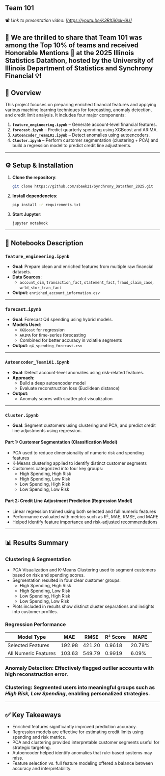
## **Team 101**  
📽️ _Link to presentation video: [https://youtu.be/K3RXS6xk-6U]_

🎉 We are thrilled to share that Team 101 was among the Top 10% of teams and received Honorable Mentions 🏅 at the 2025 Illinois Statistics Datathon, hosted by the University of Illinois Department of Statistics and Synchrony Financial 💡!
---

## 📌 Overview

This project focuses on preparing enriched financial features and applying various machine learning techniques for forecasting, anomaly detection, and credit limit analysis. It includes four major components:

1. **`feature_engineering.ipynb`** – Generate account-level financial features.
2. **`forecast.ipynb`** – Predict quarterly spending using XGBoost and ARIMA.
3. **`Autoencoder_Team101.ipynb`** – Detect anomalies using autoencoders.
4. **`Cluster.ipynb`** –  Perform customer segmentation (clustering + PCA) and build a regression model to predict credit line adjustments.

---
## ⚙️ Setup & Installation

1. **Clone the repository**:
   ```bash
   git clone https://github.com/sbaek21/Synchrony_Datathon_2025.git
   ```

2. **Install dependencies**:
   ```bash
   pip install -r requirements.txt
   ```

3. **Start Jupyter**:
   ```bash
   jupyter notebook
   ```

---

## 📂 Notebooks Description

### `feature_engineering.ipynb`
- **Goal**: Prepare clean and enriched features from multiple raw financial datasets.
- **Data Sources**:  
  - `account_dim`, `transaction_fact`, `statement_fact`, `fraud_claim_case`, `wrld_stor_tran_fact`
- **Output**: `enriched_account_information.csv`

---

### `forecast.ipynb`
- **Goal**: Forecast Q4 spending using hybrid models.
- **Models Used**:
  - `XGBoost` for regression  
  - `ARIMA` for time-series forecasting  
  - Combined for better accuracy in volatile segments
- **Output**: `q4_spending_forecast.csv`

---

### `Autoencoder_Team101.ipynb`
- **Goal**: Detect account-level anomalies using risk-related features.
- **Approach**:
  - Build a deep autoencoder model
  - Evaluate reconstruction loss (Euclidean distance)
- **Output**:
  - Anomaly scores with scatter plot visualization

---

### `Cluster.ipynb`
- **Goal**: Segment customers using clustering and PCA, and predict credit line adjustments using regression.

#### Part 1: Customer Segmentation (Classification Model)
- PCA used to reduce dimensionality of numeric risk and spending features
- K-Means clustering applied to identify distinct customer segments
- Customers categorized into four key groups:
  - High Spending, High Risk
  - High Spending, Low Risk
  - Low Spending, High Risk
  - Low Spending, Low Risk

#### Part 2: Credit Line Adjustment Prediction (Regression Model)
- Linear regression trained using both selected and full numeric features
- Performance evaluated with metrics such as R², MAE, RMSE, and MAPE
- Helped identify feature importance and risk-adjusted recommendations

---



## 📊 Results Summary

### Clustering & Segmentation

- PCA Visualization and K-Means Clustering used to segment customers based on risk and spending scores.
- Segmentation resulted in four clear customer groups:
  - High Spending, High Risk  
  - High Spending, Low Risk  
  - Low Spending, High Risk  
  - Low Spending, Low Risk  
- Plots included in results show distinct cluster separations and insights into customer profiles.


### Regression Performance

| Model Type           | MAE     | RMSE    | R² Score | MAPE   |
|----------------------|---------|---------|----------|--------|
| Selected Features    | 192.98  | 421.20  | 0.9618   | 20.78% |
| All Numeric Features | 103.63  | 549.79  | 0.9919   | 6.09%  |


### Anomaly Detection: Effectively flagged outlier accounts with high reconstruction error.

### Clustering: Segmented users into meaningful groups such as *High Risk, Low Spending*, enabling personalized strategies.

---

## ✅ Key Takeaways
- Enriched features significantly improved prediction accuracy.
- Regression models are effective for estimating credit limits using spending and risk metrics.
- PCA and clustering provided interpretable customer segments useful for strategic targeting.
- Autoencoder helped identify anomalies that rule-based systems may miss.
- Feature selection vs. full feature modeling offered a balance between accuracy and interpretability.
